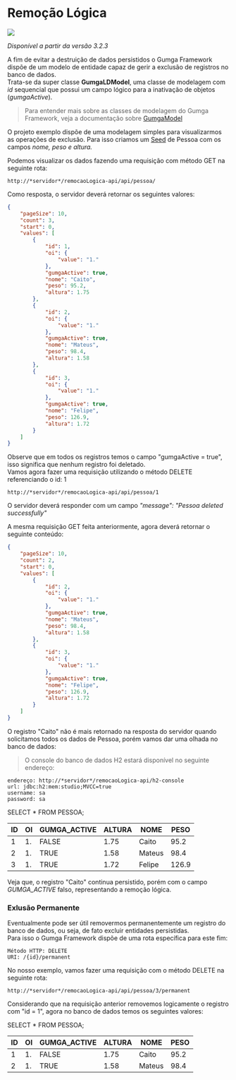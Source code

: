 # Remoção Lógica


[![](https://avatars3.githubusercontent.com/u/13262049?s=200&v=4)](https://github.com/GUMGA/frameworkbackend)

*Disponível a partir da versão 3.2.3*

A fim de evitar a destruição de dados persistidos o Gumga Framework dispõe de um modelo de entidade capaz de gerir a exclusão de registros no banco de dados.<br>
Trata-se da super classe **GumgaLDModel**, uma classe de modelagem com *id* sequencial que possui um campo lógico para a inativação de objetos (*gumgaActive*).

> Para entender mais sobre as classes de modelagem do Gumga Framework, veja a documentação sobre [GumgaModel](https://github.com/GUMGA/framework-exemplos/tree/develop/gumgaModel)

O projeto exemplo dispõe de uma modelagem simples para visualizarmos as operações de exclusão. Para isso criamos um [Seed](https://github.com/GUMGA/framework-exemplos/tree/master/seeds) de Pessoa com os campos *nome, peso e altura.*

Podemos visualizar os dados fazendo uma requisição com método GET na seguinte rota:
```
http://*servidor*/remocaoLogica-api/api/pessoa/
```
Como resposta, o servidor deverá retornar os seguintes valores:
```json
{
    "pageSize": 10,
    "count": 3,
    "start": 0,
    "values": [
        {
            "id": 1,
            "oi": {
                "value": "1."
            },
            "gumgaActive": true,
            "nome": "Caito",
            "peso": 95.2,
            "altura": 1.75
        },
        {
            "id": 2,
            "oi": {
                "value": "1."
            },
            "gumgaActive": true,
            "nome": "Mateus",
            "peso": 98.4,
            "altura": 1.58
        },
        {
            "id": 3,
            "oi": {
                "value": "1."
            },
            "gumgaActive": true,
            "nome": "Felipe",
            "peso": 126.9,
            "altura": 1.72
        }
    ]
}
```

Observe que em todos os registros temos o campo "gumgaActive = true", isso significa que nenhum registro foi deletado.<br>
Vamos agora fazer uma requisição utilizando o método DELETE referenciando o id: 1
```
http://*servidor*/remocaoLogica-api/api/pessoa/1
```
O servidor deverá responder com um campo *"message": "Pessoa deleted successfully"*

A mesma requisição GET feita anteriormente, agora deverá retornar o seguinte conteúdo:
```json
{
    "pageSize": 10,
    "count": 2,
    "start": 0,
    "values": [
        {
            "id": 2,
            "oi": {
                "value": "1."
            },
            "gumgaActive": true,
            "nome": "Mateus",
            "peso": 98.4,
            "altura": 1.58
        },
        {
            "id": 3,
            "oi": {
                "value": "1."
            },
            "gumgaActive": true,
            "nome": "Felipe",
            "peso": 126.9,
            "altura": 1.72
        }
    ]
}
```
O registro "Caito" não é mais retornado na resposta do servidor quando solicitamos todos os dados de Pessoa, porém vamos dar uma olhada no banco de dados:

> O console do banco de dados H2 estará disponível no seguinte endereço:
 ```
 endereço: http://*servidor*/remocaoLogica-api/h2-console
 url: jdbc:h2:mem:studio;MVCC=true
 username: sa
 password: sa
 ```

 SELECT * FROM PESSOA;

 | ID   | OI   | GUMGA_ACTIVE   | ALTURA   | NOME   | PESO   |
 |------|------|----------------|----------|--------|--------|
 | 1 | 1. | FALSE | 1.75 | Caito | 95.2 |
 | 2 | 1. | TRUE | 1.58 | Mateus | 98.4 |
 | 3 | 1. | TRUE | 1.72 | Felipe | 126.9 |

 Veja que, o registro "Caito" continua persistido, porém com o campo *GUMGA_ACTIVE* falso, representando a remoção lógica.

### Exlusão Permanente

Eventualmente pode ser útil removermos permanentemente um registro do banco de dados, ou seja, de fato excluir entidades persistidas.<br>
Para isso o Gumga Framework dispõe de uma rota específica para este fim:
```
Método HTTP: DELETE
URI: /{id}/permanent
```
No nosso exemplo, vamos fazer uma requisição com o método DELETE na seguinte rota:
```
http://*servidor*/remocaoLogica-api/api/pessoa/3/permanent
```
Considerando que na requisição anterior removemos logicamente o registro com "id = 1", agora no banco de dados temos os seguintes valores:

SELECT * FROM PESSOA;

| ID   | OI   | GUMGA_ACTIVE   | ALTURA   | NOME   | PESO   |
|------|------|----------------|----------|--------|--------|
| 1 | 1. | FALSE | 1.75 | Caito | 95.2 |
| 2 | 1. | TRUE | 1.58 | Mateus | 98.4 |
